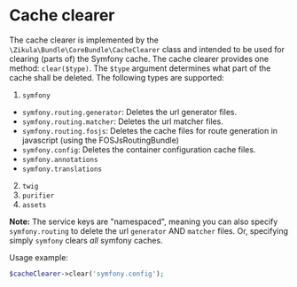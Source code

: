 # Cache clearer

The cache clearer is implemented by the `\Zikula\Bundle\CoreBundle\CacheClearer` class and intended to be used
for clearing (parts of) the Symfony cache. The cache clearer provides one method: `clear($type)`. The `$type`
argument determines what part of the cache shall be deleted. The following types are supported:

1. `symfony`
  - `symfony.routing.generator`: Deletes the url generator files.
  - `symfony.routing.matcher`:   Deletes the url matcher files.
  - `symfony.routing.fosjs`:     Deletes the cache files for route generation in javascript (using the FOSJsRoutingBundle)
  - `symfony.config`:            Deletes the container configuration cache files.
  - `symfony.annotations`
  - `symfony.translations`
2. `twig`
3. `purifier`
4. `assets`

**Note:** The service keys are "namespaced", meaning you can also specify `symfony.routing` to delete the url `generator`
AND `matcher` files. Or, specifying simply `symfony` clears *all* symfony caches.

Usage example:

```php
$cacheClearer->clear('symfony.config');
```
